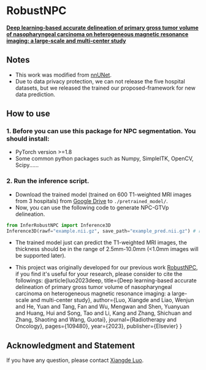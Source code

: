 # RobustNPC
[**Deep learning-based accurate delineation of primary gross tumor volume of nasopharyngeal carcinoma on heterogeneous magnetic resonance imaging: a large-scale and multi-center study**](https://www.sciencedirect.com/science/article/pii/S016781402300018X)

## Notes
* This work was modified from [nnUNet](https://github.com/MIC-DKFZ/nnUNet).
* Due to data privacy protection, we can not release the five hospital datasets, but we released the trained our proposed-framework for new data prediction.

## How to use
### 1. Before you can use this package for NPC segmentation. You should install:
* PyTorch version >=1.8
* Some common python packages such as Numpy, SimpleITK, OpenCV, Scipy......
### 2. Run the inference script.
* Download the trained model (trained on 600 T1-weighted MRI images from 3 hospitals) from [Google Drive](https://drive.google.com/drive/folders/1gapzMiF5c_-lBhI02xXPCWfYY21A9hhy) to ``./pretrained_model/``.
* Now, you can use the following code to generate NPC-GTVp delineation.
```python
from InferRobustNPC import Inference3D
Inference3D(rawf="example.nii.gz", save_path="example_pred.nii.gz") # rawf is the path of input image; save_path is the path of prediction.
```
* The trained model just can predict the T1-weighted MRI images, the thickness should be in the range of 2.5mm-10.0mm (<1.0mm images will be supported later). 

* This project was originally developed for our previous work [RobustNPC](https://www.sciencedirect.com/science/article/pii/S016781402300018X), if you find it's useful for your research, please consider to cite the followings:
    @article{luo2023deep,
    title={Deep learning-based accurate delineation of primary gross tumor volume of nasopharyngeal carcinoma on heterogeneous magnetic resonance imaging: a large-scale and multi-center study},
    author={Luo, Xiangde and Liao, Wenjun and He, Yuan and Tang, Fan and Wu, Mengwan and Shen, Yuanyuan and Huang, Hui and Song, Tao and Li, Kang and Zhang, Shichuan and Zhang, Shaoting and Wang, Guotai},
    journal={Radiotherapy and Oncology},
    pages={109480},
    year={2023},
    publisher={Elsevier}
    }


## Acknowledgment and Statement
If you have any question, please contact [Xiangde Luo](https://luoxd1996.github.io).


